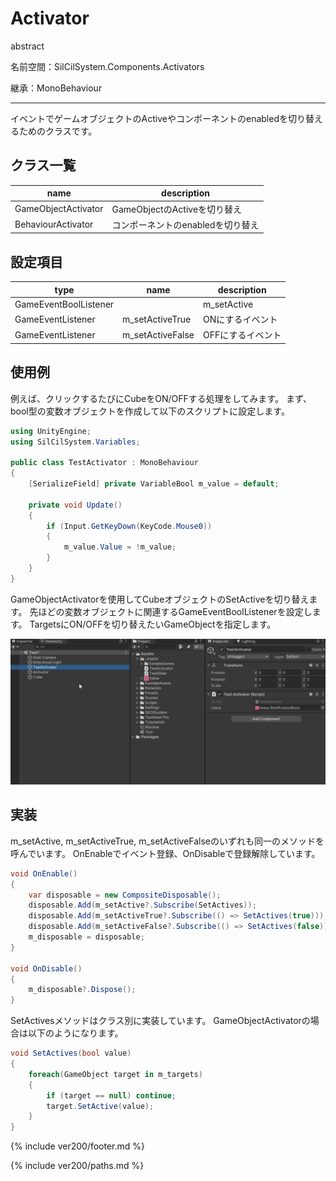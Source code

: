 # Activator

abstract

名前空間：SilCilSystem.Components.Activators

継承：MonoBehaviour

---

イベントでゲームオブジェクトのActiveやコンポーネントのenabledを切り替えるためのクラスです。

## クラス一覧

|name|description|
|-|-|
|GameObjectActivator|GameObjectのActiveを切り替え|
|BehaviourActivator|コンポーネントのenabledを切り替え|

## 設定項目

|type|name|description|
|-|-|-|
|GameEventBoolListener||m_setActive|ON/OFFを行うイベント|
|GameEventListener|m_setActiveTrue|ONにするイベント|
|GameEventListener|m_setActiveFalse|OFFにするイベント|

## 使用例

例えば、クリックするたびにCubeをON/OFFする処理をしてみます。
まず、bool型の変数オブジェクトを作成して以下のスクリプトに設定します。

```cs
using UnityEngine;
using SilCilSystem.Variables;

public class TestActivator : MonoBehaviour
{
    [SerializeField] private VariableBool m_value = default;

    private void Update()
    {
        if (Input.GetKeyDown(KeyCode.Mouse0))
        {
            m_value.Value = !m_value;
        }
    }
}
```

GameObjectActivatorを使用してCubeオブジェクトのSetActiveを切り替えます。
先ほどの変数オブジェクトに関連するGameEventBoolListenerを設定します。
TargetsにON/OFFを切り替えたいGameObjectを指定します。

![GameObjectActivatorを設定する][fig:GameObjectActivator]

## 実装

m_setActive, m_setActiveTrue, m_setActiveFalseのいずれも同一のメソッドを呼んでいます。
OnEnableでイベント登録、OnDisableで登録解除しています。

```cs
void OnEnable()
{
    var disposable = new CompositeDisposable();
    disposable.Add(m_setActive?.Subscribe(SetActives));
    disposable.Add(m_setActiveTrue?.Subscribe(() => SetActives(true)));
    disposable.Add(m_setActiveFalse?.Subscribe(() => SetActives(false)));
    m_disposable = disposable;
}

void OnDisable()
{
    m_disposable?.Dispose();
}
```

SetActivesメソッドはクラス別に実装しています。
GameObjectActivatorの場合は以下のようになります。

```cs
void SetActives(bool value) 
{
    foreach(GameObject target in m_targets)
    {
        if (target == null) continue;
        target.SetActive(value);
    }
}
```

<!--- footer --->

{% include ver200/footer.md %}

<!--- 参照 --->

{% include ver200/paths.md %}

[fig:GameObjectActivator]: Figures/GameObjectActivator.gif
